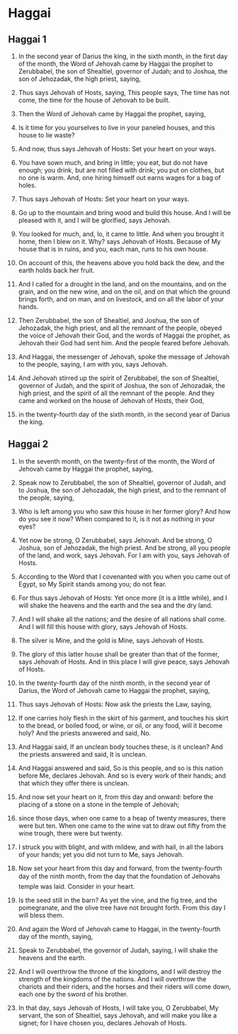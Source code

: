 # Haggai

## Haggai 1

1. In the second year of Darius the king, in the sixth month, in the first day of the month, the Word of Jehovah came by Haggai the prophet to Zerubbabel, the son of Shealtiel, governor of Judah; and to Joshua, the son of Jehozadak, the high priest, saying,

2. Thus says Jehovah of Hosts, saying, This people says, The time has not come, the time for the house of Jehovah to be built.

3. Then the Word of Jehovah came by Haggai the prophet, saying,

4. Is it time for you yourselves to live in your paneled houses, and this house to lie waste?

5. And now, thus says Jehovah of Hosts: Set your heart on your ways.

6. You have sown much, and bring in little; you eat, but do not have enough; you drink, but are not filled with drink; you put on clothes, but no one is warm. And, one hiring himself out earns wages for a bag of holes.

7. Thus says Jehovah of Hosts: Set your heart on your ways.

8. Go up to the mountain and bring wood and build this house. And I will be pleased with it, and I will be glorified, says Jehovah.

9. You looked for much, and, lo, it came to little. And when you brought it home, then I blew on it. Why? says Jehovah of Hosts. Because of My house that is in ruins, and you, each man, runs to his own house.

10. On account of this, the heavens above you hold back the dew, and the earth holds back her fruit.

11. And I called for a drought in the land, and on the mountains, and on the grain, and on the new wine, and on the oil, and on that which the ground brings forth, and on man, and on livestock, and on all the labor of your hands.

12. Then Zerubbabel, the son of Shealtiel, and Joshua, the son of Jehozadak, the high priest, and all the remnant of the people, obeyed the voice of Jehovah their God, and the words of Haggai the prophet, as Jehovah their God had sent him. And the people feared before Jehovah.

13. And Haggai, the messenger of Jehovah, spoke the message of Jehovah to the people, saying, I am with you, says Jehovah.

14. And Jehovah stirred up the spirit of Zerubbabel, the son of Shealtiel, governor of Judah, and the spirit of Joshua, the son of Jehozadak, the high priest, and the spirit of all the remnant of the people. And they came and worked on the house of Jehovah of Hosts, their God,

15. in the twenty-fourth day of the sixth month, in the second year of Darius the king.

## Haggai 2

1. In the seventh month, on the twenty-first of the month, the Word of Jehovah came by Haggai the prophet, saying,

2. Speak now to Zerubbabel, the son of Shealtiel, governor of Judah, and to Joshua, the son of Jehozadak, the high priest, and to the remnant of the people, saying,

3. Who is left among you who saw this house in her former glory? And how do you see it now? When compared to it, is it not as nothing in your eyes?

4. Yet now be strong, O Zerubbabel, says Jehovah. And be strong, O Joshua, son of Jehozadak, the high priest. And be strong, all you people of the land, and work, says Jehovah. For I am with you, says Jehovah of Hosts.

5. According to the Word that I covenanted with you when you came out of Egypt, so My Spirit stands among you; do not fear.

6. For thus says Jehovah of Hosts: Yet once more (it is a little while), and I will shake the heavens and the earth and the sea and the dry land.

7. And I will shake all the nations; and the desire of all nations shall come. And I will fill this house with glory, says Jehovah of Hosts.

8. The silver is Mine, and the gold is Mine, says Jehovah of Hosts.

9. The glory of this latter house shall be greater than that of the former, says Jehovah of Hosts. And in this place I will give peace, says Jehovah of Hosts.

10. In the twenty-fourth day of the ninth month, in the second year of Darius, the Word of Jehovah came to Haggai the prophet, saying,

11. Thus says Jehovah of Hosts: Now ask the priests the Law, saying,

12. If one carries holy flesh in the skirt of his garment, and touches his skirt to the bread, or boiled food, or wine, or oil, or any food, will it become holy? And the priests answered and said, No.

13. And Haggai said, If an unclean body touches these, is it unclean? And the priests answered and said, It is unclean.

14. And Haggai answered and said, So is this people, and so is this nation before Me, declares Jehovah. And so is every work of their hands; and that which they offer there is unclean.

15. And now set your heart on it, from this day and onward: before the placing of a stone on a stone in the temple of Jehovah;

16. since those days, when one came to a heap of twenty measures, there were but ten. When one came to the wine vat to draw out fifty from the wine trough, there were but twenty.

17. I struck you with blight, and with mildew, and with hail, in all the labors of your hands; yet you did not turn to Me, says Jehovah.

18. Now set your heart from this day and forward, from the twenty-fourth day of the ninth month, from the day that the foundation of Jehovahs temple was laid. Consider in your heart.

19. Is the seed still in the barn? As yet the vine, and the fig tree, and the pomegranate, and the olive tree have not brought forth. From this day I will bless them.

20. And again the Word of Jehovah came to Haggai, in the twenty-fourth day of the month, saying,

21. Speak to Zerubbabel, the governor of Judah, saying, I will shake the heavens and the earth.

22. And I will overthrow the throne of the kingdoms, and I will destroy the strength of the kingdoms of the nations. And I will overthrow the chariots and their riders, and the horses and their riders will come down, each one by the sword of his brother.

23. In that day, says Jehovah of Hosts, I will take you, O Zerubbabel, My servant, the son of Shealtiel, says Jehovah, and will make you like a signet; for I have chosen you, declares Jehovah of Hosts.

